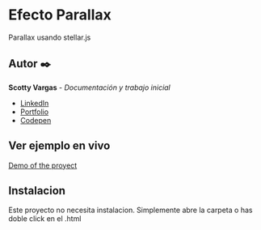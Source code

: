 # Efecto Parallax
Parallax usando stellar.js

## Autor ✒️
**Scotty Vargas** - *Documentación y trabajo inicial*

* [LinkedIn](https://www.linkedin.com/in/scotty-vargas/)
* [Portfolio](https://scacode.com/)
* [Codepen](https://codepen.io/Scacode)

## Ver ejemplo en vivo
[Demo of the proyect](ht)

## Instalacion
Este proyecto no necesita instalacion. Simplemente abre la carpeta o has doble click en el .html
